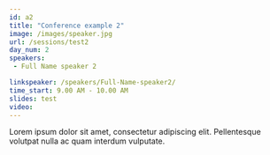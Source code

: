 ```yaml
---
id: a2
title: "Conference example 2"
image: /images/speaker.jpg
url: /sessions/test2
day_num: 2
speakers:
 - Full Name speaker 2

linkspeaker: /speakers/Full-Name-speaker2/
time_start: 9.00 AM - 10.00 AM
slides: test
video: 
---
```


Lorem ipsum dolor sit amet, consectetur adipiscing elit. Pellentesque volutpat nulla ac quam interdum vulputate. 


